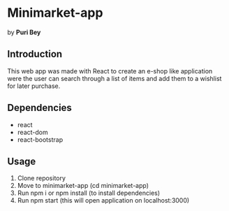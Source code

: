 # Minimarket-app
by **Puri Bey** 

## Introduction 
This web app was made with React to create an e-shop like application were the user can search through a list of items and add them to a wishlist for later purchase. 

## Dependencies 
* react 
* react-dom
* react-bootstrap

## Usage 
1. Clone repository 
2. Move to minimarket-app (cd minimarket-app)
3. Run npm i or npm install (to install dependencies)
4. Run npm start (this will open application on localhost:3000)